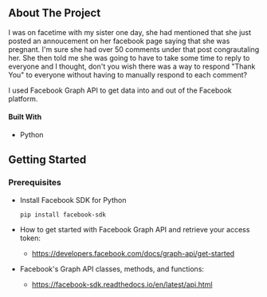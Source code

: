 ## About The Project

I was on facetime with my sister one day, she had mentioned that she just posted an annoucement on her facebook page saying 
that she was pregnant. I'm sure she had over 50 comments under that post congrautaling her. She then told me she was going to 
have to take some time to reply to everyone and I thought, don't you wish there was a way to respond "Thank You" to everyone without 
having to manually respond to each comment?

I used Facebook Graph API to get data into and out of the Facebook platform.

#### Built With

- Python

## Getting Started

### Prerequisites 
- Install Facebook SDK for Python
    ```
    pip install facebook-sdk
    ```
- How to get started with Facebook Graph API and retrieve your access token: 
   - https://developers.facebook.com/docs/graph-api/get-started
   
- Facebook's Graph API classes, methods, and functions: 
   - https://facebook-sdk.readthedocs.io/en/latest/api.html
